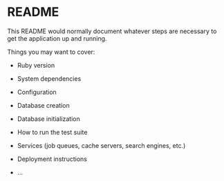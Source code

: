 # README

This README would normally document whatever steps are necessary to get the
application up and running.

Things you may want to cover:

* Ruby version

* System dependencies

* Configuration

* Database creation

* Database initialization

* How to run the test suite

* Services (job queues, cache servers, search engines, etc.)

* Deployment instructions

* ...

<!-- 

- Apppintment class
    - allowed before registered as Patient
    - nested forms & attributes (choose provider from collection)
- SOAP#create
    - pre-populate from Appointment class
- Patient#create (as Provider)
    - pre-populate from Appointment class
- scope method
- OAuth

* css (bootstrap?)
* breadcrumbs
* prevent password params from being logged

<%= f.submit, data: {confirm: "Does everything look accurate? You cannot change your information once your account has been created."} %>
<%= f.submit, data: {confirm: "Are you sure you want to save these changes?"} %>

 -->